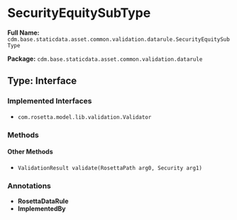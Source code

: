 # SecurityEquitySubType

**Full Name:** `cdm.base.staticdata.asset.common.validation.datarule.SecurityEquitySubType`

**Package:** `cdm.base.staticdata.asset.common.validation.datarule`

## Type: Interface

### Implemented Interfaces

- `com.rosetta.model.lib.validation.Validator`

### Methods

#### Other Methods

- `ValidationResult validate(RosettaPath arg0, Security arg1)`

### Annotations

- **RosettaDataRule**
- **ImplementedBy**

